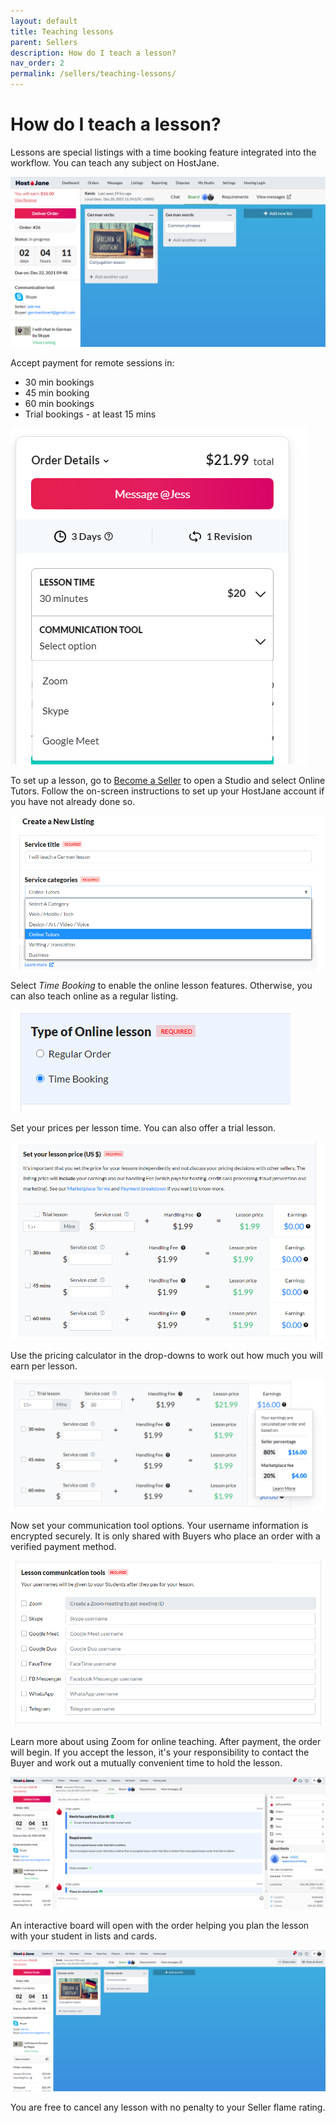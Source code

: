 ```yaml
---
layout: default
title: Teaching lessons
parent: Sellers
description: How do I teach a lesson?
nav_order: 2
permalink: /sellers/teaching-lessons/
---
```


# How do I teach a lesson?

<span class="green">Lessons are special listings with a time booking feature integrated into the workflow. You can teach any subject on HostJane.</span>

![](/assets/online-tutors-7.png)

Accept payment for remote sessions in:

* 30 min bookings
* 45 min booking
* 60 min bookings
* Trial bookings - at least 15 mins

![](/assets/zoom.png)

To set up a lesson, go to [Become a Seller](https://www.hostjane.com/sell) to open a Studio and select Online Tutors. Follow the on-screen instructions to set up your HostJane account if you have not already done so.

![](/assets/online-tutors.png)

Select *Time Booking* to enable the online lesson features. Otherwise, you can also teach online as a regular listing.

![](/assets/online-tutors-1.png)

Set your prices per lesson time. You can also offer a trial lesson.

![](/assets/online-tutors-2.png)

Use the pricing calculator in the drop-downs to work out how much you will earn per lesson.

![](/assets/online-tutors-4.png)

Now set your communication tool options. Your username information is encrypted securely. It is only shared with Buyers who place an order with a verified payment method.

![](/assets/online-tutors-3.png)

Learn more about using Zoom for online teaching.
After payment, the order will begin. If you accept the lesson, it's your responsibility to contact the Buyer and work out a mutually convenient time to hold the lesson.

![](/assets/online-tutors-5.png)

An interactive board will open with the order helping you plan the lesson with your student in lists and cards.

![](/assets/online-tutors-6.png)

You are free to cancel any lesson with no penalty to your Seller flame rating.